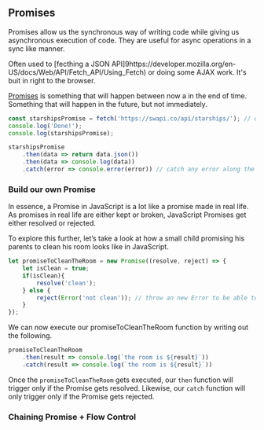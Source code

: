 ## Promises

Promises allow us the synchronous way of writing code while giving us asynchronous execution of code.
They are useful for async operations in a sync like manner.

Often used to [fecthing a JSON API]9https://developer.mozilla.org/en-US/docs/Web/API/Fetch_API/Using_Fetch) or doing some AJAX work. It's buit in right to the browser.

[Promises](https://developer.mozilla.org/en-US/docs/Web/JavaScript/Reference/Global_Objects/Promise) is something that will happen between now a in the end of time. Something that will happen in the future, but not immediately.

```js
const starshipsPromise = fetch('https://swapi.co/api/starships/'); // queue it up
console.log('Done!');
console.log(starshipsPromise);

starshipsPromise
	.then(data => return data.json())
	.then(data => console.log(data))
	.catch(error => console.error(error)) // catch any error along the way

```

### Build our own Promise

In essence, a Promise in JavaScript is a lot like a promise made in real life. As promises in real life are either kept or broken, JavaScript Promises get either resolved or rejected.

To explore this further, let’s take a look at how a small child promising his parents to clean his room looks like in JavaScript.


```js
let promiseToCleanTheRoom = new Promise((resolve, reject) => {
	let isClean = true;
	if(isClean){
		resolve('clean');
	} else {
		reject(Error('not clean')); // throw an new Error to be able to see where the error come from.
	}
});
```

We can now execute our promiseToCleanTheRoom function by writing out the following.

```js
promiseToCleanTheRoom
	.then(result => console.log(`the room is ${result}`))
	.catch(result => console.log(`the room is ${result}`))
```
Once the `promiseToCleanTheRoom` gets executed, our `then` function will trigger only if the Promise gets resolved.
Likewise, our `catch` function will only trigger only if the Promise gets rejected.



### Chaining Promise + Flow Control
